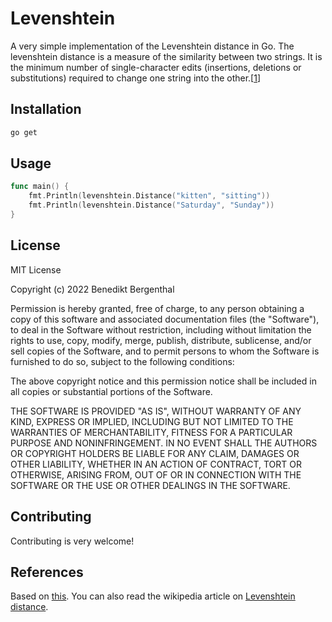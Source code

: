 # Levenshtein
A very simple implementation of the Levenshtein distance in Go.
The levenshtein distance is a measure of the similarity between two strings. It is the minimum number of single-character edits (insertions, deletions or substitutions) required to change one string into the other.[[1](https://en.wikipedia.org/wiki/Levenshtein_distance)]

## Installation

```bash
go get
```


## Usage

```go
func main() {
    fmt.Println(levenshtein.Distance("kitten", "sitting"))
    fmt.Println(levenshtein.Distance("Saturday", "Sunday"))
}

```

## License
MIT License

Copyright (c) 2022 Benedikt Bergenthal

Permission is hereby granted, free of charge, to any person obtaining a copy
of this software and associated documentation files (the "Software"), to deal
in the Software without restriction, including without limitation the rights
to use, copy, modify, merge, publish, distribute, sublicense, and/or sell
copies of the Software, and to permit persons to whom the Software is
furnished to do so, subject to the following conditions:

The above copyright notice and this permission notice shall be included in all
copies or substantial portions of the Software.

THE SOFTWARE IS PROVIDED "AS IS", WITHOUT WARRANTY OF ANY KIND, EXPRESS OR
IMPLIED, INCLUDING BUT NOT LIMITED TO THE WARRANTIES OF MERCHANTABILITY,
FITNESS FOR A PARTICULAR PURPOSE AND NONINFRINGEMENT. IN NO EVENT SHALL THE
AUTHORS OR COPYRIGHT HOLDERS BE LIABLE FOR ANY CLAIM, DAMAGES OR OTHER
LIABILITY, WHETHER IN AN ACTION OF CONTRACT, TORT OR OTHERWISE, ARISING FROM,
OUT OF OR IN CONNECTION WITH THE SOFTWARE OR THE USE OR OTHER DEALINGS IN THE
SOFTWARE.


## Contributing
Contributing is very welcome!

## References
Based on [this](https://stackabuse.com/levenshtein-distance-and-text-similarity-in-python/).
You can also read the wikipedia article on [Levenshtein distance](https://en.wikipedia.org/wiki/Levenshtein_distance).